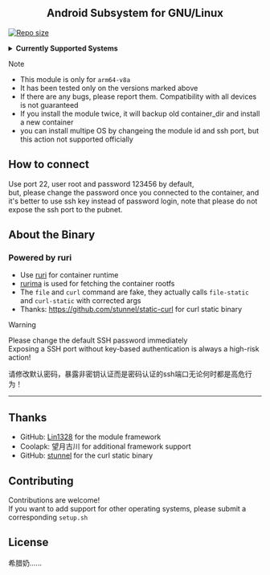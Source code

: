 <h2 align="center">Android Subsystem for GNU/Linux</h2>

[![Repo size](https://img.shields.io/github/repo-size/Moe-hacker/asl?logo=github&logoColor=white)](https://github.com/Moe-hacker/asl)

<details>
<summary><strong>Currently Supported Systems</strong></summary>

- archlinux
  - `current`
- alpine
  - 3.20
  - `edge`
- centos
  - `9-Stream`
- debian
  - `bookworm`
  - bullseye
  - buster
  - trixie
- fedora
  - 39
  - 40
  - `41`
- kali
  - `current`
- ubuntu
  - focal
  - `jammy`
  - noble
  - `oracular`

</details>

> [!NOTE]
> - This module is only for `arm64-v8a`
> - It has been tested only on the versions marked above
> - If there are any bugs, please report them. Compatibility with all devices is not guaranteed
> - If you install the module twice, it will backup old container_dir and install a new container
> - you can install multipe OS by changeing the module id and ssh port, but this action not supported officially
## How to connect
Use port 22, user root and password 123456 by default,          
but, please change the password once you connected to the container, and it's better to use ssh key instead of password login, note that please do not expose the ssh port to the pubnet.       
## About the Binary

### Powered by ruri

- Use [ruri](https://github.com/Moe-hacker/ruri) for container runtime
- [rurima](https://github.com/Moe-hacker/rurima) is used for fetching the container rootfs
- The `file` and `curl` command are fake, they actually calls `file-static` and `curl-static` with corrected args
- Thanks: https://github.com/stunnel/static-curl for curl static binary

> [!WARNING]
> Please change the default SSH password immediately  
> Exposing a SSH port without key-based authentication is always a high-risk action!
>
> 请修改默认密码，暴露非密钥认证而是密码认证的ssh端口无论何时都是高危行为！

---

## Thanks

- GitHub: [Lin1328](https://github.com/Lin1328) for the module framework
- Coolapk: 望月古川 for additional framework support
- GitHub: [stunnel](https://github.com/stunnel) for the curl static binary

## Contributing

Contributions are welcome!  
If you want to add support for other operating systems, please submit a corresponding `setup.sh`

## License

希腊奶......
